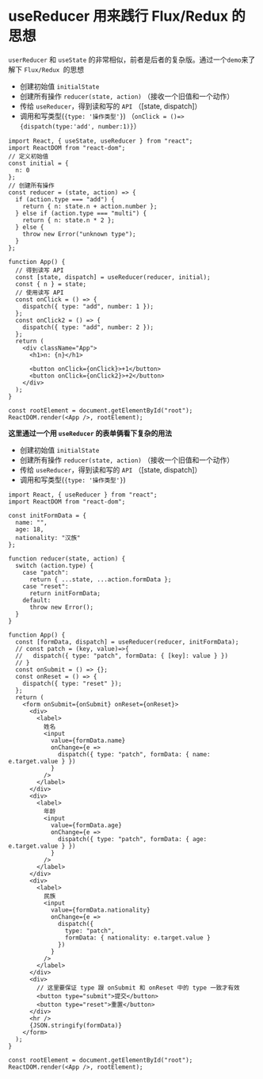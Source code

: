 # useReducer 用来践行 Flux/Redux 的思想

`userReducer` 和 `useState` 的非常相似，前者是后者的复杂版。通过一个`demo`来了解下 `Flux/Redux `的思想

- 创建初始值 `initialState`
- 创建所有操作 `reducer(state, action)` （接收一个旧值和一个动作）
- 传给 `useReducer`，得到读和写的 `API` （[state, dispatch]）
- 调用和写类型(`{type: '操作类型'}`) （`onClick = ()=>{dispatch(type:'add', number:1)}`）

```
import React, { useState, useReducer } from "react";
import ReactDOM from "react-dom";
// 定义初始值
const initial = {
  n: 0
};
// 创建所有操作
const reducer = (state, action) => {
  if (action.type === "add") {
    return { n: state.n + action.number };
  } else if (action.type === "multi") {
    return { n: state.n * 2 };
  } else {
    throw new Error("unknown type");
  }
};

function App() {
  // 得到读写 API
  const [state, dispatch] = useReducer(reducer, initial);
  const { n } = state;
  // 使用读写 API
  const onClick = () => {
    dispatch({ type: "add", number: 1 });
  };
  const onClick2 = () => {
    dispatch({ type: "add", number: 2 });
  };
  return (
    <div className="App">
      <h1>n: {n}</h1>

      <button onClick={onClick}>+1</button>
      <button onClick={onClick2}>+2</button>
    </div>
  );
}

const rootElement = document.getElementById("root");
ReactDOM.render(<App />, rootElement);

```

**这里通过一个用 `useReducer` 的表单俩看下复杂的用法**

- 创建初始值 `initialState`
- 创建所有操作 `reducer(state, action)` （接收一个旧值和一个动作）
- 传给 `useReducer`，得到读和写的 `API` （[state, dispatch]）
- 调用和写类型(`{type: '操作类型'}`)

```
import React, { useReducer } from "react";
import ReactDOM from "react-dom";

const initFormData = {
  name: "",
  age: 18,
  nationality: "汉族"
};

function reducer(state, action) {
  switch (action.type) {
    case "patch":
      return { ...state, ...action.formData };
    case "reset":
      return initFormData;
    default:
      throw new Error();
  }
}

function App() {
  const [formData, dispatch] = useReducer(reducer, initFormData);
  // const patch = (key, value)=>{
  //   dispatch({ type: "patch", formData: { [key]: value } })
  // }
  const onSubmit = () => {};
  const onReset = () => {
    dispatch({ type: "reset" });
  };
  return (
    <form onSubmit={onSubmit} onReset={onReset}>
      <div>
        <label>
          姓名
          <input
            value={formData.name}
            onChange={e =>
              dispatch({ type: "patch", formData: { name: e.target.value } })
            }
          />
        </label>
      </div>
      <div>
        <label>
          年龄
          <input
            value={formData.age}
            onChange={e =>
              dispatch({ type: "patch", formData: { age: e.target.value } })
            }
          />
        </label>
      </div>
      <div>
        <label>
          民族
          <input
            value={formData.nationality}
            onChange={e =>
              dispatch({
                type: "patch",
                formData: { nationality: e.target.value }
              })
            }
          />
        </label>
      </div>
      <div>
        // 这里要保证 type 跟 onSubmit 和 onReset 中的 type 一致才有效
        <button type="submit">提交</button>
        <button type="reset">重置</button>
      </div>
      <hr />
      {JSON.stringify(formData)}
    </form>
  );
}

const rootElement = document.getElementById("root");
ReactDOM.render(<App />, rootElement);
```
